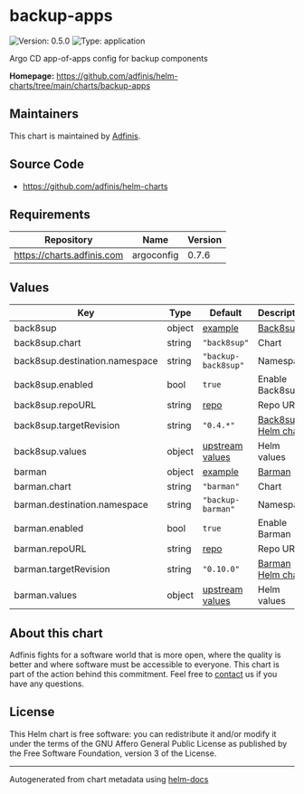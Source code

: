 # backup-apps

![Version: 0.5.0](https://img.shields.io/badge/Version-0.5.0-informational?style=flat-square) ![Type: application](https://img.shields.io/badge/Type-application-informational?style=flat-square)

Argo CD app-of-apps config for backup components

**Homepage:** <https://github.com/adfinis/helm-charts/tree/main/charts/backup-apps>

## Maintainers
This chart is maintained by [Adfinis](https://adfinis.com/?pk_campaign=github&pk_kwd=helm-charts).

## Source Code

* <https://github.com/adfinis/helm-charts>

## Requirements

| Repository | Name | Version |
|------------|------|---------|
| https://charts.adfinis.com | argoconfig | 0.7.6 |

## Values

| Key | Type | Default | Description |
|-----|------|---------|-------------|
| back8sup | object | [example](./examples/back8sup.yaml) | [Back8sup](https://github.com/adfinis/back8sup) |
| back8sup.chart | string | `"back8sup"` | Chart |
| back8sup.destination.namespace | string | `"backup-back8sup"` | Namespace |
| back8sup.enabled | bool | `true` | Enable Back8sup |
| back8sup.repoURL | string | [repo](https://charts.adfinis.com) | Repo URL |
| back8sup.targetRevision | string | `"0.4.*"` | [Back8sup Helm chart](https://github.com/adfinis/helm-charts/tree/main/charts/back8sup) |
| back8sup.values | object | [upstream values](https://github.com/adfinis/helm-charts/blob/main/charts/back8sup/values.yaml) | Helm values |
| barman | object | [example](./examples/barman.yaml) | [Barman](https://github.com/EnterpriseDB/barman) |
| barman.chart | string | `"barman"` | Chart |
| barman.destination.namespace | string | `"backup-barman"` | Namespace |
| barman.enabled | bool | `true` | Enable Barman |
| barman.repoURL | string | [repo](https://charts.adfinis.com) | Repo URL |
| barman.targetRevision | string | `"0.10.0"` | [Barman Helm chart](https://github.com/adfinis/helm-charts/tree/main/charts/barman) |
| barman.values | object | [upstream values](https://github.com/adfinis/helm-charts/blob/main/charts/barman/values.yaml) | Helm values |

## About this chart

Adfinis fights for a software world that is more open, where the quality is
better and where software must be accessible to everyone. This chart
is part of the action behind this commitment. Feel free to
[contact](https://adfinis.com/kontakt/?pk_campaign=github&pk_kwd=helm-charts)
us if you have any questions.

## License

This Helm chart is free software: you can redistribute it and/or modify it under the terms
of the GNU Affero General Public License as published by the Free Software Foundation,
version 3 of the License.

----------------------------------------------
Autogenerated from chart metadata using [helm-docs](https://github.com/norwoodj/helm-docs/)
